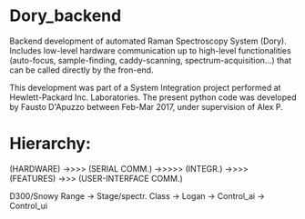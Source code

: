 # Dory_backend
Backend development of automated Raman Spectroscopy System (Dory).  
Includes low-level hardware communication up to high-level functionalities 
(auto-focus, sample-finding, caddy-scanning, spectrum-acquisition...) that can be called directly by the fron-end.

This development was part of a System Integration project performed at Hewlett-Packard Inc. Laboratories.
The present python code was developed by Fausto D'Apuzzo between Feb-Mar 2017,
under supervision of Alex P. 

Hierarchy:
=========================================================================================
 (HARDWARE) ->>>>  (SERIAL COMM.) ->>>>>  (INTEGR.) ->>>> (FEATURES) ->>> (USER-INTERFACE COMM.)
 
D300/Snowy Range -> Stage/spectr. Class ->  Logan  ->   Control_ai  ->   Control_ui
